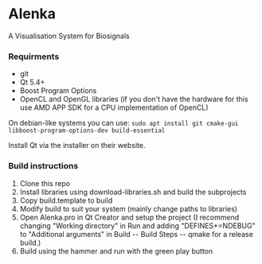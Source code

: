 # Alenka
A Visualisation System for Biosignals

### Requirments
* git
* Qt 5.4+
* Boost Program Options
* OpenCL and OpenGL libraries (if you don't have the hardware for this use AMD APP SDK for a CPU implementation of OpenCL)

On debian-like systems you can use: `sudo apt install git cmake-gui libboost-program-options-dev build-essential`

Install Qt via the installer on their website.

### Build instructions
1. Clone this repo
2. Install libraries using download-libraries.sh and build the subprojects
3. Copy build.template to build
4. Modify build to suit your system (mainly change paths to libraries)
5. Open Alenka.pro in Qt Creator and setup the project (I recommend changing "Working directory" in Run and adding "DEFINES+=NDEBUG" to "Additional arguments" in Build -- Build Steps -- qmake for a release build.)
6. Build using the hammer and run with the green play button
